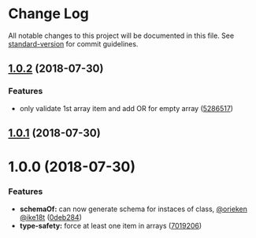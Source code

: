 # Change Log

All notable changes to this project will be documented in this file. See [standard-version](https://github.com/conventional-changelog/standard-version) for commit guidelines.

<a name="1.0.2"></a>
## [1.0.2](https://github.com/orieken/chai-json-pattern-generator/compare/v1.0.1...v1.0.2) (2018-07-30)


### Features

* only validate 1st array item and add OR for empty array ([5286517](https://github.com/orieken/chai-json-pattern-generator/commit/5286517))



<a name="1.0.1"></a>
## [1.0.1](https://github.com/orieken/chai-json-pattern-generator/compare/v1.0.0...v1.0.1) (2018-07-30)



<a name="1.0.0"></a>
# 1.0.0 (2018-07-30)


### Features

* **schemaOf:** can now generate schema for instaces of class, [@orieken](https://github.com/orieken) [@ike18t](https://github.com/ike18t) ([0deb284](https://github.com/orieken/chai-json-pattern-generator/commit/0deb284))
* **type-safety:** force at least one item in arrays ([7019206](https://github.com/orieken/chai-json-pattern-generator/commit/7019206))
